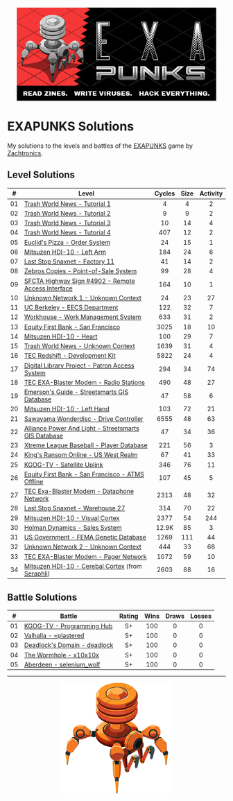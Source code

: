 <p align="center"><img src="./assets/exapunks.jpg" alt="EXAPUNKS logo"/></p>

# EXAPUNKS Solutions

My solutions to the levels and battles of the [EXAPUNKS](https://store.steampowered.com/app/716490/EXAPUNKS/) game by [Zachtronics](http://www.zachtronics.com/).

## Level Solutions

|  #  | Level                                                                                                                                                                                                 | Cycles | Size | Activity |
| :-: | ----------------------------------------------------------------------------------------------------------------------------------------------------------------------------------------------------- | :----: | :--: | :------: |
| 01  | [Trash World News - Tutorial 1](./solutions/levels/01-trash-world-news-tutorial-1)                                                                                                                    |   4    |  4   |    2     |
| 02  | [Trash World News - Tutorial 2](./solutions/levels/02-trash-world-news-tutorial-2)                                                                                                                    |   9    |  9   |    2     |
| 03  | [Trash World News - Tutorial 3](./solutions/levels/03-trash-world-news-tutorial-3)                                                                                                                    |   10   |  14  |    4     |
| 04  | [Trash World News - Tutorial 4](./solutions/levels/04-trash-world-news-tutorial-4)                                                                                                                    |  407   |  12  |    2     |
| 05  | [Euclid's Pizza - Order System](./solutions/levels/05-euclids-pizza-order-system)                                                                                                                     |   24   |  15  |    1     |
| 06  | [Mitsuzen HDI-10 - Left Arm](./solutions/levels/06-mitsuzen-hdi-10-left-arm)                                                                                                                          |  184   |  24  |    6     |
| 07  | [Last Stop Snaxnet - Factory 11](./solutions/levels/07-last-stop-snaxnet-factory-11)                                                                                                                  |   41   |  14  |    2     |
| 08  | [Zebros Copies - Point-of-Sale System](./solutions/levels/08-zebros-copies-point-of-sale-system)                                                                                                      |   99   |  28  |    4     |
| 09  | [SFCTA Highway Sign #4902 - Remote Access Interface](./solutions/levels/09-sfcta-highway-sign-4902-remote-access-interface)                                                                           |  164   |  10  |    1     |
| 10  | [Unknown Network 1 - Unknown Context](./solutions/levels/10-unknown-network-1-unknown-context)                                                                                                        |   24   |  23  |    27    |
| 11  | [UC Berkeley - EECS Department](./solutions/levels/11-uc-berkeley-eecs-department)                                                                                                                    |  122   |  32  |    7     |
| 12  | [Workhouse - Work Management System](./solutions/levels/12-workhouse-work-management-system)                                                                                                          |  633   |  31  |    2     |
| 13  | [Equity First Bank - San Francisco](./solutions/levels/13-equity-first-bank-san-francisco)                                                                                                            |  3025  |  18  |    10    |
| 14  | [Mitsuzen HDI-10 - Heart](./solutions/levels/14-mitsuzen-hdi-10-heart)                                                                                                                                |  100   |  29  |    7     |
| 15  | [Trash World News - Unknown Context](./solutions/levels/15-trash-world-news-unknown-context)                                                                                                          |  1639  |  31  |    4     |
| 16  | [TEC Redshift - Development Kit](./solutions/levels/16-tec-redshift-development-kit)                                                                                                                  |  5822  |  24  |    4     |
| 17  | [Digital Library Project - Patron Access System](./solutions/levels/17-digital-library-project-patron-access-system)                                                                                  |  294   |  34  |    74    |
| 18  | [TEC EXA-Blaster Modem - Radio Stations](./solutions/levels/18-tec-exa-blaster-modem-radio-stations)                                                                                                  |  490   |  48  |    27    |
| 19  | [Emerson's Guide - Streetsmarts GIS Database](./solutions/levels/19-emersons-guide-streetsmarts-gis-database)                                                                                         |   47   |  58  |    6     |
| 20  | [Mitsuzen HDI-10 - Left Hand](./solutions/levels/20-mitsuzen-hdi-10-left-hand)                                                                                                                        |  103   |  72  |    21    |
| 21  | [Sawayama Wonderdisc - Drive Controller](./solutions/levels/21-sawayama-wonderdisc-drive-controller)                                                                                                  |  6555  |  48  |    63    |
| 22  | [Alliance Power And Light - Streetsmarts GIS Database](./solutions/levels/22-alliance-power-and-light-streetsmarts-gis-database)                                                                      |   47   |  34  |    36    |
| 23  | [Xtreme League Baseball - Player Database](./solutions/levels/23-xtreme-league-baseball-player-database)                                                                                              |  221   |  56  |    3     |
| 24  | [King's Ransom Online - US West Realm](./solutions/levels/24-kings-ransom-online-us-west-realm)                                                                                                       |   67   |  41  |    33    |
| 25  | [KGOG-TV - Satellite Uplink](./solutions/levels/25-kgog-tv-satellite-uplink)                                                                                                                          |  346   |  76  |    11    |
| 26  | [Equity First Bank - San Francisco - ATMS Offline](./solutions/levels/26-equity-first-bank-san-francisco-atms-offline)                                                                                |  107   |  45  |    5     |
| 27  | [TEC Exa-Blaster Modem - Dataphone Network](./solutions/levels/27-tec-exa-blaster-modem-dataphone-network)                                                                                            |  2313  |  48  |    32    |
| 28  | [Last Stop Snaxnet - Warehouse 27](./solutions/levels/28-last-stop-snaxnet-warehouse-27)                                                                                                              |  314   |  70  |    22    |
| 29  | [Mitsuzen HDI-10 - Visual Cortex](./solutions/levels/29-mitsuzen-hdi-10-visual-cortex)                                                                                                                |  2377  |  54  |   244    |
| 30  | [Holman Dynamics - Sales System](./solutions/levels/30-holman-dynamics-sales-system)                                                                                                                  | 12.9K  |  85  |    3     |
| 31  | [US Government - FEMA Genetic Database](./solutions/levels/31-us-government-fema-genetic-database)                                                                                                    |  1269  | 111  |    44    |
| 32  | [Unknown Network 2 - Unknown Context](./solutions/levels/32-unknown-network-2-unknown-context)                                                                                                        |  444   |  33  |    68    |
| 33  | [TEC EXA-Blaster Modem - Pager Network](./solutions/levels/33-tec-exa-blaster-modem-pager-network)                                                                                                    |  1072  |  59  |    10    |
| 34  | [Mitsuzen HDI-10 - Cerebal Cortex](./solutions/levels/34-mitsuzen-hdi-10-cerebal-cortex) (from [Seraphli](https://github.com/Seraphli/EXAPunks/blob/master/Levels/34-mitsuzen-hdi-10-cerebal-cortex)) |  2603  |  88  |    16    |

## Battle Solutions

|  #  | Battle                                                                           | Rating | Wins | Draws | Losses |
| :-: | -------------------------------------------------------------------------------- | :----: | :--: | :---: | :----: |
| 01  | [KGOG-TV - Programming Hub](./solutions/battles/01-kgog-tv-programming-hub)      |   S+   | 100  |   0   |   0    |
| 02  | [Valhalla - =plastered](./solutions/battles/02-valhalla-plastered)               |   S+   | 100  |   0   |   0    |
| 03  | [Deadlock's Domain - deadlock](./solutions/battles/03-deadlocks-domain-deadlock) |   S+   | 100  |   0   |   0    |
| 04  | [The Wormhole - x10x10x](./solutions/battles/04-the-wormhole-x10x10x)            |   S+   | 100  |   0   |   0    |
| 05  | [Aberdeen - selenium_wolf](./solutions/battles/05-aberdeen-selenium_wolf)        |   S+   | 100  |   0   |   0    |

---

<p align="center"><img src="./assets/exa.png" alt="EXAPUNKS logo"/></p>
